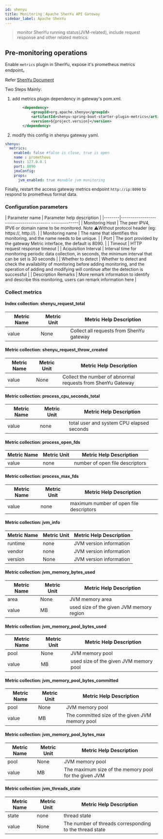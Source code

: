 ```yaml
---
id: shenyu  
title: Monitoring：Apache ShenYu API Gateway      
sidebar_label: Apache ShenYu  
---
```


> monitor ShenYu running status(JVM-related), include request response and other related metrics.           

## Pre-monitoring operations    

Enable `metrics` plugin in ShenYu, expose it's prometheus metrics endpoint。  

Refer [ShenYu Document](https://shenyu.apache.org/docs/plugin-center/observability/metrics-plugin)  

Two Steps Mainly: 

1. add metrics plugin dependency in gateway's pom.xml.  

```xml
        <dependency>
            <groupId>org.apache.shenyu</groupId>
            <artifactId>shenyu-spring-boot-starter-plugin-metrics</artifactId>
            <version>${project.version}</version>
        </dependency>
```

2. modify this config in shenyu gateway yaml. 

```yaml
shenyu:
  metrics:
    enabled: false #false is close, true is open
    name : prometheus 
    host: 127.0.0.1 
    port: 8090 
    jmxConfig: 
    props:
      jvm_enabled: true #enable jvm monitoring
```

Finally, restart the access gateway metrics endpoint `http://ip:8090` to respond to prometheus format data.

### Configuration parameters

| Parameter name | Parameter help description |
|--------|----------------------------------------- --------------|
| Monitoring Host | The peer IPV4, IPV6 or domain name to be monitored. Note ⚠️Without protocol header (eg: https://, http://). |
| Monitoring name | The name that identifies this monitoring, and the name needs to be unique. |
| Port | The port provided by the gateway Metric interface, the default is 8090. |
| Timeout | HTTP request response timeout |
| Acquisition Interval | Interval time for monitoring periodic data collection, in seconds, the minimum interval that can be set is 30 seconds |
| Whether to detect | Whether to detect and check the availability of monitoring before adding monitoring, and the operation of adding and modifying will continue after the detection is successful |
| Description Remarks | More remark information to identify and describe this monitoring, users can remark information here |

### Collect metrics

#### Index collection: shenyu_request_total

| Metric Name | Metric Unit | Metric Help Description |
| ----------- |------|-------------------|
| value | None | Collect all requests from ShenYu gateway |

#### Metric collection: shenyu_request_throw_created

| Metric Name | Metric Unit | Metric Help Description |
| ----------- |------|-------------------|
| value | None | Collect the number of abnormal requests from ShenYu Gateway |

#### Metric collection: process_cpu_seconds_total

| Metric Name | Metric Unit | Metric Help Description |
| ----------- |------|------------------|
| value | none | total user and system CPU elapsed seconds |

#### Metric collection: process_open_fds

| Metric Name | Metric Unit | Metric Help Description |
| ----------- |------|-------------|
| value | none | number of open file descriptors |

#### Metric collection: process_max_fds

| Metric Name | Metric Unit | Metric Help Description |
| ----------- |------|----------------|
| value | none | maximum number of open file descriptors |

#### Metric collection: jvm_info

| Metric Name | Metric Unit | Metric Help Description |
| ----------- |------|-----------|
| runtime | none | JVM version information |
| vendor | none | JVM version information |
| version | None | JVM version information |

#### Metric collection: jvm_memory_bytes_used

| Metric Name | Metric Unit | Metric Help Description |
| ----------- |------|------------------|
| area | None | JVM memory area |
| value | MB | used size of the given JVM memory region |

#### Metric collection: jvm_memory_pool_bytes_used

| Metric Name | Metric Unit | Metric Help Description |
|--------|------|-----------------|
| pool | None | JVM memory pool |
| value | MB | used size of the given JVM memory pool |

#### Metric collection: jvm_memory_pool_bytes_committed

| Metric Name | Metric Unit | Metric Help Description |
| ----------- |------|------------------|
| pool | None | JVM memory pool |
| value | MB | The committed size of the given JVM memory pool |

#### Metric collection: jvm_memory_pool_bytes_max

| Metric Name | Metric Unit | Metric Help Description |
| ----------- |------| ----------- |
| pool | None | JVM memory pool |
| value | MB | The maximum size of the memory pool for the given JVM |

#### Metric collection: jvm_threads_state

| Metric Name | Metric Unit | Metric Help Description |
| ----------- |------|-------------|
| state | none | thread state |
| value | None | The number of threads corresponding to the thread state |


